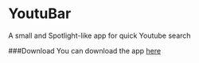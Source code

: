 YoutuBar
========

A small and Spotlight-like app for quick Youtube search


###Download
You can download the app [here](https://github.com/rockingeric/YoutuBar/releases/tag/1.0)
